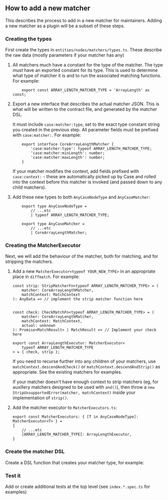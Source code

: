 ## How to add a new matcher

This describes the process to add in a new matcher for maintainers.
Adding a new matcher as a plugin will be a subset of these steps.

### Creating the types

First create the types in `entities/nodes/matchers/types.ts`. These describe
the raw data (mostly parameters if your matcher has any)

1.  All matchers much have a constant for the type of the matcher. The
    type must have an exported constant for its type. This is used to
    determine what type of matcher it is and to run the associated matching
    functions. For example:
    ```
        export const ARRAY_LENGTH_MATCHER_TYPE = 'ArrayLength' as const;
    ```
2.  Export a new interface that describes the actual matcher JSON. This is
    what will be written to the contract file, and generated by the matcher DSL.

    It must include `case:matcher:type`, set to the exact type constant string you created in the previous step.
    All parameter fields must be prefixed with `case:matcher:`. For example:

    ```
        export interface CoreArrayLengthMatcher {
            'case:matcher:type': typeof ARRAY_LENGTH_MATCHER_TYPE;
            'case:matcher:minLength': number;
            'case:matcher:maxLength': number;
        }
    ```

    If your matcher modifies the context, add fields prefixed with
    `case:context:` - these are automatically picked up by Case and rolled
    into the context before this matcher is invoked (and passed down to any child matchers).

3.  Add these new types to both `AnyCaseNodeType` and `AnyCaseMatcher`:

    ```
        export type AnyCaseNodeType =
            // ...etc
            | typeof ARRAY_LENGTH_MATCHER_TYPE;

        export type AnyCaseMatcher =
            // ...etc
            | CoreArrayLengthMatcher;
    ```

### Creating the MatcherExecutor

Next, we will add the behaviour of the matcher, both for matching, and for stripping the matchers.

1. Add a new `MatcherExecutor<typeof YOUR_NEW_TYPE>` in an appropriate place in `diffmatch`. For example:

   ```
   const strip: StripMatcherFn<typeof ARRAY_LENGTH_MATCHER_TYPE> = (
       matcher: CoreArrayLengthMatcher,
       matchContext: MatchContext
   ): AnyData => // implement the strip matcher function here


   const check: CheckMatchFn<typeof ARRAY_LENGTH_MATCHER_TYPE> = (
       matcher: CoreArrayLengthMatcher,
       matchContext: MatchContext,
       actual: unknown
   ): Promise<MatchResult> | MatchResult => // Implement your check here

   export const ArrayLengthExecutor: MatcherExecutor<
       typeof ARRAY_LENGTH_MATCHER_TYPE
   > = { check, strip };
   ```

   If you need to recurse further into any children of your matchers, use
   `matchContext.descendAndCheck()` or `matchContext.descendAndStrip()` as
   appropriate. See the existing matchers for examples.

   If your matcher doesn't have enough context to strip matchers (eg, for
   auxillery matchers designed to be used with `and()`), then throw a `new StripUnsupportedError(matcher, matchContext)` inside your implementation of `strip()`.

2. Add the matcher executor to `MatcherExecutors.ts`:
   ```
   export const MatcherExecutors: { [T in AnyCaseNodeType]: MatcherExecutor<T> } =
   {
       // ...etc
       [ARRAY_LENGTH_MATCHER_TYPE]: ArrayLengthExecutor,
   }
   ```

### Create the matcher DSL

Create a DSL function that creates your matcher type, for example:

### Test it

Add or create additional tests at the top level (see `index.*.spec.ts` for examples)

